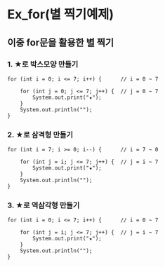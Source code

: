 # Ex_for(별 찍기예제)

## 이중 for문을 활용한 별 찍기

### **1. ★로 박스모양 만들기**

```
for (int i = 0; i <= 7; i++) {		// i = 0 ~ 7

	for (int j = 0; j <= 7; j++) {	// j = 0 ~ 7
		System.out.print("★");
	}
	System.out.println("");
}
```


### **2. ★로 삼격형 만들기**

```
for (int i = 7; i >= 0; i--) {		// i = 7 ~ 0 

	for (int j = i; j <= 7; j++) {	// j = i ~ 7
		System.out.print("★");
	}
	System.out.println("");
}
```

### **3. ★로 역삼각형 만들기**

```
for (int i = 0; i <= 7; i++) {		// i = 0 ~ 7

	for (int j = i; j <= 7; j++) {  // j = i ~ 7
		System.out.print("★");
	}
	System.out.println("");
}
 ```
 
 
